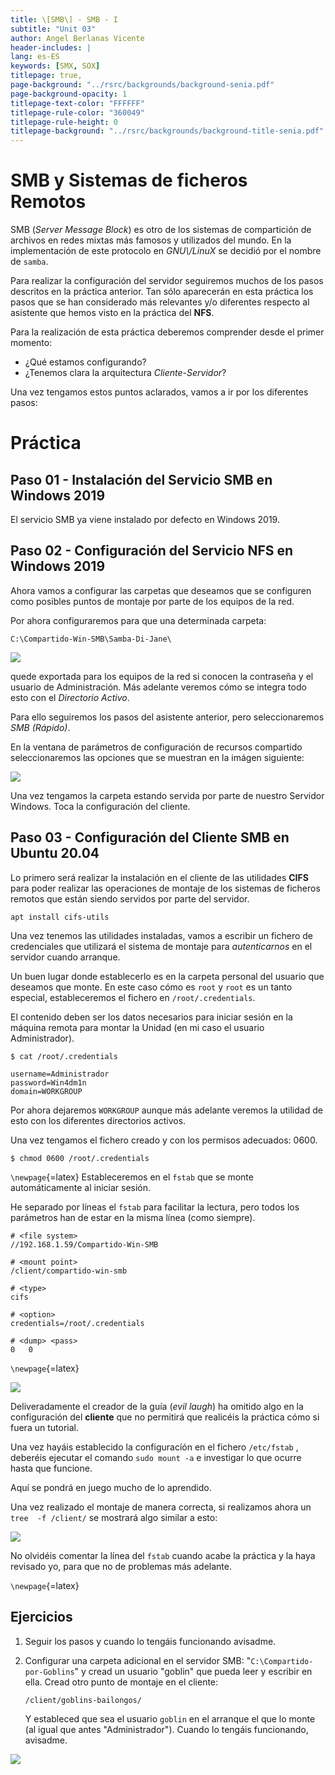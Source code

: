 ```yaml
---
title: \[SMB\] - SMB - I 
subtitle: "Unit 03"
author: Angel Berlanas Vicente
header-includes: |
lang: es-ES
keywords: [SMX, SOX]
titlepage: true,
page-background: "../rsrc/backgrounds/background-senia.pdf"
page-background-opacity: 1
titlepage-text-color: "FFFFFF"
titlepage-rule-color: "360049"
titlepage-rule-height: 0
titlepage-background: "../rsrc/backgrounds/background-title-senia.pdf"
---
```



SMB y Sistemas de ficheros Remotos
==================================

SMB (*Server Message Block*) es otro de los sistemas de compartición de
archivos en redes mixtas más famosos y utilizados del mundo. En la
implementación de este protocolo en *GNU\\/LinuX* se decidió por el
nombre de `samba`.

Para realizar la configuración del servidor seguiremos muchos de los
pasos descritos en la práctica anterior. Tan sólo aparecerán en esta
práctica los pasos que se han considerado más relevantes y/o diferentes
respecto al asistente que hemos visto en la práctica del **NFS**.

Para la realización de esta práctica deberemos comprender desde el
primer momento:

-   ¿Qué estamos configurando?
-   ¿Tenemos clara la arquitectura *Cliente-Servidor*?

Una vez tengamos estos puntos aclarados, vamos a ir por los diferentes
pasos:

Práctica
========

Paso 01 - Instalación del Servicio SMB en Windows 2019
------------------------------------------------------

El servicio SMB ya viene instalado por defecto en Windows 2019.

Paso 02 - Configuración del Servicio NFS en Windows 2019
--------------------------------------------------------

Ahora vamos a configurar las carpetas que deseamos que se configuren
como posibles puntos de montaje por parte de los equipos de la red.

Por ahora configuraremos para que una determinada carpeta:

`C:\Compartido-Win-SMB\Samba-Di-Jane\`

![](./imgs/smb-nfs-12-07-18.png)

quede exportada para los equipos de la red si conocen la contraseña y el
usuario de Administración. Más adelante veremos cómo se integra todo
esto con el *Directorio Activo*.

Para ello seguiremos los pasos del asistente anterior, pero
seleccionaremos *SMB (Rápido)*.

En la ventana de parámetros de configuración de recursos compartido
seleccionaremos las opciones que se muestran en la imágen siguiente:

![](./imgs/smb-nfs-11-42-01.png)

Una vez tengamos la carpeta estando servida por parte de nuestro
Servidor Windows. Toca la configuración del cliente.

Paso 03 - Configuración del Cliente SMB en Ubuntu 20.04
-------------------------------------------------------

Lo primero será realizar la instalación en el cliente de las utilidades
**CIFS** para poder realizar las operaciones de montaje de los sistemas
de ficheros remotos que están siendo servidos por parte del servidor.

`apt install cifs-utils`

Una vez tenemos las utilidades instaladas, vamos a escribir un fichero
de credenciales que utilizará el sistema de montaje para *autenticarnos*
en el servidor cuando arranque.

Un buen lugar donde establecerlo es en la carpeta personal del usuario
que deseamos que monte. En este caso cómo es `root` y `root` es un tanto
especial, estableceremos el fichero en `/root/.credentials`.

El contenido deben ser los datos necesarios para iniciar sesión en la
máquina remota para montar la Unidad (en mi caso el usuario
Administrador).

`$ cat /root/.credentials`

    username=Administrador
    password=Win4dm1n
    domain=WORKGROUP

Por ahora dejaremos `WORKGROUP` aunque más adelante veremos la utilidad
de esto con los diferentes directorios activos.

Una vez tengamos el fichero creado y con los permisos adecuados: 0600.

`$ chmod 0600 /root/.credentials`

`\newpage`{=latex} Estableceremos en el `fstab` que se monte
automáticamente al iniciar sesión.

He separado por líneas el `fstab` para facilitar la lectura, pero todos
los parámetros han de estar en la misma línea (como siempre).

    # <file system>
    //192.168.1.59/Compartido-Win-SMB    

    # <mount point>
    /client/compartido-win-smb    

    # <type>
    cifs   

    # <option>
    credentials=/root/.credentials    

    # <dump> <pass>
    0   0

`\newpage`{=latex}

![](./imgs/Gremlin_Leader.png)

Deliveradamente el creador de la guía (*evil laugh*) ha omitido algo en
la configuración del **cliente** que no permitirá que realicéis la
práctica cómo si fuera un tutorial.

Una vez hayáis establecido la configuracíón en el fichero `/etc/fstab` ,
deberéis ejecutar el comando `sudo mount -a` e investigar lo que ocurre
hasta que funcione.

Aquí se pondrá en juego mucho de lo aprendido.

Una vez realizado el montaje de manera correcta, si realizamos ahora un
`tree  -f /client/` se mostrará algo similar a esto:

![](./imgs/smb-nfs-12-07-48.png)

No olvidéis comentar la línea del `fstab` cuando acabe la práctica y la
haya revisado yo, para que no de problemas más adelante.

`\newpage`{=latex}

Ejercicios
----------

1.  Seguir los pasos y cuando lo tengáis funcionando avisadme.

2.  Configurar una carpeta adicional en el servidor SMB:
    \"`C:\Compartido-por-Goblins`\" y cread un usuario \"goblin\" que
    pueda leer y escribir en ella. Cread otro punto de montaje en el
    cliente:

    `/client/goblins-bailongos/`

    Y estableced que sea el usuario `goblin` en el arranque el que lo
    monte (al igual que antes \"Administrador\"). Cuando lo tengáis
    funcionando, avisadme.

![](./imgs/Mad-gremlin.png)
